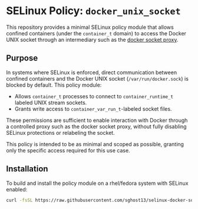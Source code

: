 # SELinux Policy: `docker_unix_socket`

This repository provides a minimal SELinux policy module that allows confined containers (under the `container_t` domain) to access the Docker UNIX socket through an intermediary such as the [docker socket proxy](https://docs.linuxserver.io/images/docker-socket-proxy/).

## Purpose

In systems where SELinux is enforced, direct communication between confined containers and the Docker UNIX socket (`/var/run/docker.sock`) is blocked by default. This policy module:

- Allows `container_t` processes to connect to `container_runtime_t` labeled UNIX stream sockets.
- Grants write access to `container_var_run_t`-labeled socket files.

These permissions are sufficient to enable interaction with Docker through a controlled proxy such as the docker socket proxy, without fully disabling SELinux protections or relabeling the socket.

This policy is intended to be as minimal and scoped as possible, granting only the specific access required for this use case.

## Installation

To build and install the policy module on a rhel/fedora system with SELinux enabled:

```bash
curl -fsSL https://raw.githubusercontent.com/sghost13/selinux-docker-socket/main/install.sh | bash
```

